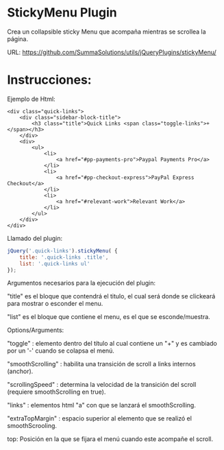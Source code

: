 StickyMenu Plugin
=================

Crea un collapsible sticky Menu que acompaña mientras se scrollea la página.

URL: https://github.com/SummaSolutions/utils/jQueryPlugins/stickyMenu/

Instrucciones:
=================

Ejemplo de Html:
```
<div class="quick-links">
	<div class="sidebar-block-title">
		<h3 class="title">Quick Links <span class="toggle-links">+</span></h3>
	</div>
	<div>
		<ul>
			<li>
				<a href="#pp-payments-pro">Paypal Payments Pro</a>
			</li>
			<li>
				<a href="#pp-checkout-express">PayPal Express Checkout</a>
			</li>
			<li>
				<a href="#relevant-work">Relevant Work</a>
			</li>
		</ul>
	</div>
</div>
```

Llamado del plugin:
```javascript
jQuery('.quick-links').stickyMenu( {
	title: '.quick-links .title',
	list: '.quick-links ul'
});
```

Argumentos necesarios para la ejecución del plugin:

"title" es el bloque que contendrá el titulo, el cual será donde se clickeará para mostrar o esconder el menu.

"list" es el bloque que contiene el menu, es el que se esconde/muestra.



Options/Arguments:

"toggle" : elemento dentro del título al cual contiene un "+" y es cambiado por un '-' cuando se colapsa el menú.

"smoothScrolling" : habilita una transición de scroll a links internos (anchor).

"scrollingSpeed" : determina la velocidad de la transición del scroll (requiere smoothScrolling en true).

"links" : elementos html "a" con que se lanzará el smoothScrolling.

"extraTopMargin" : espacio superior al elemento que se realizó el smoothScrooling.

top: Posición en la que se fijara el menú cuando este acompañe el scroll.
